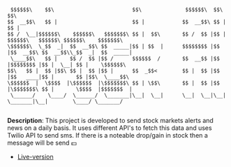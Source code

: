 ```text 


 $$$$$$\    $$\                         $$\              $$$$$$\  $$\                      $$\                     
$$  __$$\   $$ |                        $$ |            $$  __$$\ $$ |                     $$ |                    
$$ /  \__|$$$$$$\    $$$$$$\   $$$$$$$\ $$ |  $$\       $$ /  $$ |$$ | $$$$$$\   $$$$$$\ $$$$$$\    $$$$$$$\       
\$$$$$$\  \_$$  _|  $$  __$$\ $$  _____|$$ | $$  |      $$$$$$$$ |$$ |$$  __$$\ $$  __$$\\_$$  _|  $$  _____|      
 \____$$\   $$ |    $$ /  $$ |$$ /      $$$$$$  /       $$  __$$ |$$ |$$$$$$$$ |$$ |  \__| $$ |    \$$$$$$\        
$$\   $$ |  $$ |$$\ $$ |  $$ |$$ |      $$  _$$<        $$ |  $$ |$$ |$$   ____|$$ |       $$ |$$\  \____$$\       
\$$$$$$  |  \$$$$  |\$$$$$$  |\$$$$$$$\ $$ | \$$\       $$ |  $$ |$$ |\$$$$$$$\ $$ |       \$$$$  |$$$$$$$  |      
 \______/    \____/  \______/  \_______|\__|  \__|      \__|  \__|\__| \_______|\__|        \____/ \_______/       
                                                                                                                   

```

**Description**: This project is developed to send stock markets alerts and news on a daily basis. It uses different API's to fetch this data and uses Twilio API to send sms. If there is a noteable drop/gain in stock then a message will be send :dollar:

- [Live-version](https://replit.com/@MihirMore1/Stock-Trading-News-Alert#main.py)
